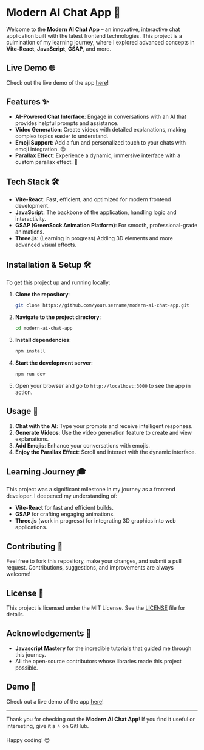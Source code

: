 # Modern AI Chat App 🚀

Welcome to the **Modern AI Chat App** – an innovative, interactive chat application built with the latest frontend technologies. This project is a culmination of my learning journey, where I explored advanced concepts in **Vite-React**, **JavaScript**, **GSAP**, and more.

## Live Demo 🌐

Check out the live demo of the app [here](https://brainwave-og.vercel.app/)!

## Features ✨

- **AI-Powered Chat Interface**: Engage in conversations with an AI that provides helpful prompts and assistance.
- **Video Generation**: Create videos with detailed explanations, making complex topics easier to understand.
- **Emoji Support**: Add a fun and personalized touch to your chats with emoji integration. 😊
- **Parallax Effect**: Experience a dynamic, immersive interface with a custom parallax effect. 🌟

## Tech Stack 🛠️

- **Vite-React**: Fast, efficient, and optimized for modern frontend development.
- **JavaScript**: The backbone of the application, handling logic and interactivity.
- **GSAP (GreenSock Animation Platform)**: For smooth, professional-grade animations.
- **Three.js**: (Learning in progress) Adding 3D elements and more advanced visual effects.

## Installation & Setup 🛠️

To get this project up and running locally:

1. **Clone the repository**:
    ```bash
    git clone https://github.com/yourusername/modern-ai-chat-app.git
    ```

2. **Navigate to the project directory**:
    ```bash
    cd modern-ai-chat-app
    ```

3. **Install dependencies**:
    ```bash
    npm install
    ```

4. **Start the development server**:
    ```bash
    npm run dev
    ```

5. Open your browser and go to `http://localhost:3000` to see the app in action.

## Usage 🚀

1. **Chat with the AI**: Type your prompts and receive intelligent responses.
2. **Generate Videos**: Use the video generation feature to create and view explanations.
3. **Add Emojis**: Enhance your conversations with emojis.
4. **Enjoy the Parallax Effect**: Scroll and interact with the dynamic interface.

## Learning Journey 🎓

This project was a significant milestone in my journey as a frontend developer. I deepened my understanding of:
- **Vite-React** for fast and efficient builds.
- **GSAP** for crafting engaging animations.
- **Three.js** (work in progress) for integrating 3D graphics into web applications.

## Contributing 🤝

Feel free to fork this repository, make your changes, and submit a pull request. Contributions, suggestions, and improvements are always welcome!

## License 📄

This project is licensed under the MIT License. See the [LICENSE](LICENSE) file for details.

## Acknowledgements 🙏

- **Javascript Mastery** for the incredible tutorials that guided me through this journey.
- All the open-source contributors whose libraries made this project possible.

## Demo 🎥

Check out a live demo of the app [here](https://brainwave-og.vercel.app/)!

---

Thank you for checking out the **Modern AI Chat App**! If you find it useful or interesting, give it a ⭐ on GitHub.

Happy coding! 😊
